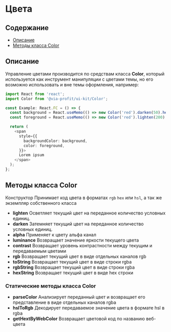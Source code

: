 # Цвета

## Содержание

- [Описание](#описание)
- [Методы класса Color](#методы-класса-color)

## Описание

Управление цветами производится по средствам класса **Color**, который используется как инструмент манипуляции с цветами темы, но его возможно использовать и вне темы оформления, например:

```ts
import React from 'react';
import Color from '@via-profit/ui-kit/Color';

const Example: React.FC = () => {
  const background = React.useMemo(() => new Color('red').darken(50).hexString(), []);
  const foreground = React.useMemo(() => new Color('red').lighten(200).hexString(), []);

  return (
    <span
      style={{
        backgroundColor: background,
        color: foreground,
      }}>
      Lorem ipsum
    </span>
  );
};
```

<ExampleColorBasic>

## Методы класса Color

Конструктор Принимает код цвета в форматах `rgb` `hex` или `hsl`, а так же экземпляр собственного класса

- **lighten** Осветляет текущий цвет на переданное количество условных единиц.
- **darken** Затемняет текущий цвет на переданное количество условных единиц.
- **alpha** Применяет к цвету альфа канал
- **luminance** Возвращает значение яркости текущего цвета
- **contrast** Возвращает уровень контрастности между текущим и передаваемым цветами
- **rgb** Возвращает текущий цвет в виде отдельных каналов rgb
- **toString** Возвращает текущий цвет в виде строки rgba
- **rgbString** Возвращает текущий цвет в виде строки rgba
- **hexString** Возвращает текущий цвет в виде hex строки

### Статические методы класса Color

- **parseColor** Анализирует переданный цвет и возвращает его представление в виде отдельных каналов rgba
- **hslToRgb** Декодирует передаваемое значение цвета в формате hsl в rgba
- **getHextByWebColor** Возвращает цветовой код по названию веб-цвета
